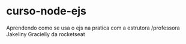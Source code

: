 # curso-node-ejs

Aprendendo como se usa o ejs na pratica
com a estrutora /professora Jakeliny Gracielly da rocketseat
